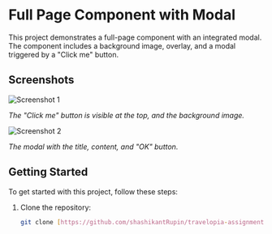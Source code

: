 # Full Page Component with Modal

This project demonstrates a full-page component with an integrated modal. The component includes a background image, overlay, and a modal triggered by a "Click me" button.

## Screenshots

![Screenshot 1](images/screenshot1.jpg)

*The "Click me" button is visible at the top, and the background image.*

![Screenshot 2](images/screenshot2.jpg)

*The modal with the title, content, and "OK" button.*

## Getting Started

To get started with this project, follow these steps:

1. Clone the repository:

   ```bash
   git clone [https://github.com/shashikantRupin/travelopia-assignment]

